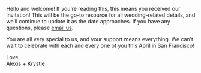 Hello and welcome! If you’re reading this, this means you received our invitation! This will be the go-to resource for all wedding-related details, and we’ll continue to update it as the date approaches. If you have any questions, please [email us](mailto:alexisandkrystle@icloud.com).

You are all very special to us, and your support means everything. We can’t wait to celebrate with each and every one of you this April in San Francisco!

Love, <br />
Alexis + Krystle
